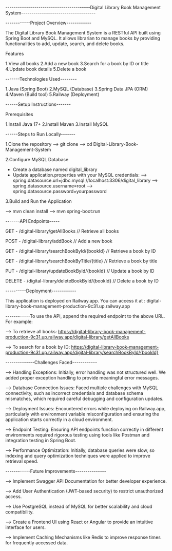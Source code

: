 -----------------------------------------Digital Library Book Management System------------------------------------

------------Project Overview------------

The Digital Library Book Management System is a RESTful API built using Spring Boot and MySQL. It allows librarian to manage books by providing functionalities to add, update, search, and delete books.

Features

1.View all books
2.Add a new book
3.Search for a book by ID or title
4.Update book details
5.Delete a book

-------Technologies Used--------

1.Java (Spring Boot)
2.MySQL (Database)
3.Spring Data JPA (ORM)
4.Maven (Build tool)
5.Railway (Deployment)

------Setup Instructions-------

Prerequisites

1.Install Java 17+
2.Install Maven
3.Install MySQL


------Steps to Run Locally-------

1.Clone the repository
         -->  git clone <repository-url>
         -->  cd Digital-Library-Book-Management-System

2.Configure MySQL Database

  * Create a database named digital_library
  * Update application.properties with your MySQL credentials:
        --> spring.datasource.url=jdbc:mysql://localhost:3306/digital_library
        --> spring.datasource.username=root
        --> spring.datasource.password=yourpassword

3.Build and Run the Application

   --> mvn clean install
   --> mvn spring-boot:run


-------API Endpoints-----

GET  -  /digital-library/getAllBooks                     //  Retrieve all books

POST  -  /digital-library/addBook                       //   Add a new book

GET   -  /digital-library/searchBookById/{bookId}       //    Retrieve a book by ID

GET   -  /digital-library/searchBookByTitle/{title}     //    Retrieve a book by title

PUT   -  /digital-library/updateBookById/{bookId}       //    Update a book by ID

DELETE -  /digital-library/deleteBookById/{bookId}      //    Delete a book by ID


----------Deployment------------

This application is deployed on Railway.app. You can access it at :    digital-library-book-management-production-9c31.up.railway.app


------------To use the API, append the required endpoint to the above URL. For example:

-->  To retrieve all books: https://digital-library-book-management-production-9c31.up.railway.app/digital-library/getAllBooks

-->  To search for a book by ID: https://digital-library-book-management-production-9c31.up.railway.app/digital-library/searchBookById/{bookId}

--------------Challenges Faced------------

--> Handling Exceptions: Initially, error handling was not structured well. We added proper exception handling to provide meaningful error messages.

--> Database Connection Issues: Faced multiple challenges with MySQL connectivity, such as incorrect credentials and database schema mismatches, which required careful debugging and configuration updates.

--> Deployment Issues: Encountered errors while deploying on Railway.app, particularly with environment variable misconfiguration and ensuring the application starts correctly in a cloud environment.

--> Endpoint Testing: Ensuring API endpoints function correctly in different environments required rigorous testing using tools like Postman and integration testing in Spring Boot.

--> Performance Optimization: Initially, database queries were slow, so indexing and query optimization techniques were applied to improve retrieval speed.


------------Future Improvements---------------

--> Implement Swagger API Documentation for better developer experience.

--> Add User Authentication (JWT-based security) to restrict unauthorized access.

--> Use PostgreSQL instead of MySQL for better scalability and cloud compatibility.

--> Create a Frontend UI using React or Angular to provide an intuitive interface for users.

--> Implement Caching Mechanisms like Redis to improve response times for frequently accessed data.
